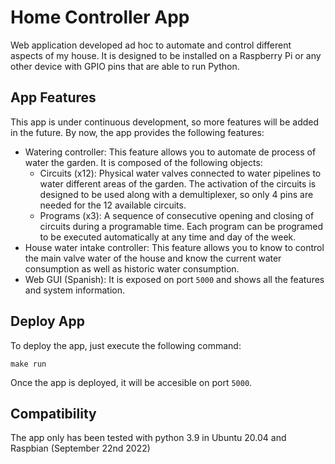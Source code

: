 # Home Controller App
Web application developed ad hoc to automate and control different aspects of my house. It is designed to be installed on a Raspberry Pi or any other device with GPIO pins that are able to run Python.

## App Features
This app is under continuous development, so more features will be added in the future. By now, the app provides the following features:
- Watering controller: This feature allows you to automate de process of water the garden. It is composed of the following objects:
    - Circuits (x12): Physical water valves connected to water pipelines to water different areas of the garden. The activation of the circuits is designed to be used along with a demultiplexer, so only 4 pins are needed for the 12 available circuits.
    - Programs (x3): A sequence of consecutive opening and closing of circuits during a programable time. Each program can be programed to be executed automatically at any time and day of the week.
- House water intake controller: This feature allows you to know to control the main valve water of the house and know the current water consumption as well as historic water consumption.
- Web GUI (Spanish): It is exposed on port `5000` and shows all the features and system information.

## Deploy App
To deploy the app, just execute the following command:
```
make run
```
Once the app is deployed, it will be accesible on port `5000`.

## Compatibility
The app only has been tested with python 3.9 in Ubuntu 20.04 and Raspbian (September 22nd 2022)
